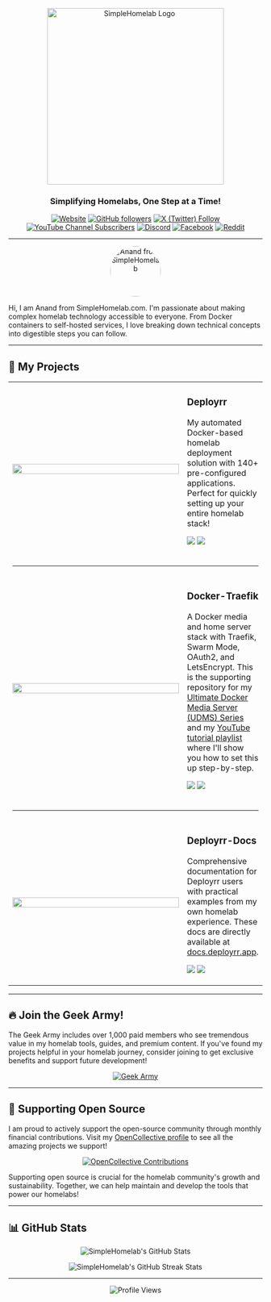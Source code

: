 <!-- GitHub Profile Header -->
<p align="center">
  <a href="https://www.simplehomelab.com">
    <img src="https://www.simplehomelab.com/images/2025/03/SimpleHomelab-Logo-Horizontal-350.png" alt="SimpleHomelab Logo" width="350"/>
  </a>
</p>

<h3 align="center">Simplifying Homelabs, One Step at a Time!</h3>

<p align="center">
  <a href="https://www.simplehomelab.com"><img alt="Website" src="https://img.shields.io/badge/Website-Up-brightgreen?style=for-the-badge&logo=wordpress&logoColor=black&label=Website"></a>
  <a href="https://github.com/SimpleHomelab?tab=followers"><img alt="GitHub followers" src="https://img.shields.io/github/followers/SimpleHomelab?style=for-the-badge&logo=github&color=24292e&labelColor=gray"></a>
  <a href="https://x.com/SimpleHomelab"><img alt="X (Twitter) Follow" src="https://img.shields.io/badge/X-2561%20Followers-000000?style=for-the-badge&logo=x&logoColor=white"></a>
  <a href="https://www.youtube.com/@Simple-Homelab"><img alt="YouTube Channel Subscribers" src="https://img.shields.io/badge/YouTube-8.17K%20Subscribers-FF0000?style=for-the-badge&logo=youtube&logoColor=white"></a>
  <a href="https://www.simplehomelab.com/discord/"><img alt="Discord" src="https://img.shields.io/badge/Discord-2100%20Members-5865F2?style=for-the-badge&logo=discord&logoColor=white"></a>
  <a href="https://www.facebook.com/SimpleHomelab"><img src="https://img.shields.io/badge/Facebook-100K%20Followers-1877F2?style=for-the-badge&logo=facebook&logoColor=white" alt="Facebook"/></a>
  <a href="https://www.reddit.com/user/SimpleHomelab/"><img src="https://img.shields.io/badge/Reddit-Follow-FF4500?style=for-the-badge&logo=reddit&logoColor=white" alt="Reddit"/></a>
</p>

---

<p align="center">
  <img src="https://www.simplehomelab.com/images/2025/04/anand3.jpg" alt="Anand from SimpleHomelab" width="100" style="border-radius: 50%;" />
</p>
<p>Hi, I am Anand from SimpleHomelab.com. I'm passionate about making complex homelab technology accessible to everyone. From Docker containers to self-hosted services, I love breaking down technical concepts into digestible steps you can follow.</p>

---

## 🚀 My Projects

<table>
  <tr>
    <td align="center" width="400">
      <a href="https://github.com/SimpleHomelab/Deployrr">
        <img src="https://github-readme-stats.vercel.app/api/pin/?username=SimpleHomelab&repo=Deployrr&theme=default&border_color=30363d&bg_color=f6f8fa&title_color=0969da&text_color=57606a&icon_color=424a53" width="100%" />
      </a>
    </td>
    <td>
      <h3>Deployrr</h3>
      <p>My automated Docker-based homelab deployment solution with 140+ pre-configured applications. Perfect for quickly setting up your entire homelab stack!</p>
      <p>
        <a href="https://github.com/SimpleHomelab/Deployrr/stargazers"><img src="https://img.shields.io/github/stars/SimpleHomelab/Deployrr?style=for-the-badge&color=yellow&logo=github" /></a>
        <a href="https://github.com/SimpleHomelab/Deployrr/network/members"><img src="https://img.shields.io/github/forks/SimpleHomelab/Deployrr?style=for-the-badge&color=orange&logo=github" /></a>
      </p>
    </td>
  </tr>
  <tr>
    <td colspan="2"><hr></td>
  </tr>
  <tr>
    <td align="center">
      <a href="https://github.com/SimpleHomelab/Docker-Traefik">
        <img src="https://github-readme-stats.vercel.app/api/pin/?username=SimpleHomelab&repo=Docker-Traefik&theme=default&border_color=30363d&bg_color=f6f8fa&title_color=0969da&text_color=57606a&icon_color=424a53" width="100%" />
      </a>
    </td>
    <td>
      <h3>Docker-Traefik</h3>
      <p>A Docker media and home server stack with Traefik, Swarm Mode, OAuth2, and LetsEncrypt. This is the supporting repository for my <a href="https://www.simplehomelab.com/ultimate-docker-media-server-udms-01/">Ultimate Docker Media Server (UDMS) Series</a> and my <a href="https://www.youtube.com/playlist?list=PL1Hno7tIbSWV-c1E87BqTzPMgfGxM08nf">YouTube tutorial playlist</a> where I'll show you how to set this up step-by-step.</p>
      <p>
        <a href="https://github.com/SimpleHomelab/Docker-Traefik/stargazers"><img src="https://img.shields.io/github/stars/SimpleHomelab/Docker-Traefik?style=for-the-badge&color=yellow&logo=github" /></a>
        <a href="https://github.com/SimpleHomelab/Docker-Traefik/network/members"><img src="https://img.shields.io/github/forks/SimpleHomelab/Docker-Traefik?style=for-the-badge&color=orange&logo=github" /></a>
      </p>
    </td>
  </tr>
  <tr>
    <td colspan="2"><hr></td>
  </tr>
  <tr>
    <td align="center">
      <a href="https://github.com/SimpleHomelab/Deployrr-Docs">
        <img src="https://github-readme-stats.vercel.app/api/pin/?username=SimpleHomelab&repo=Deployrr-Docs&theme=default&border_color=30363d&bg_color=f6f8fa&title_color=0969da&text_color=57606a&icon_color=424a53" width="100%" />
      </a>
    </td>
    <td>
      <h3>Deployrr-Docs</h3>
      <p>Comprehensive documentation for Deployrr users with practical examples from my own homelab experience. These docs are directly available at <a href="https://docs.deployrr.app">docs.deployrr.app</a>.</p>
      <p>
        <a href="https://github.com/SimpleHomelab/Deployrr-Docs/stargazers"><img src="https://img.shields.io/github/stars/SimpleHomelab/Deployrr-Docs?style=for-the-badge&color=yellow&logo=github" /></a>
        <a href="https://github.com/SimpleHomelab/Deployrr-Docs/network/members"><img src="https://img.shields.io/github/forks/SimpleHomelab/Deployrr-Docs?style=for-the-badge&color=orange&logo=github" /></a>
      </p>
    </td>
  </tr>
</table>

---

## 🔥 Join the Geek Army!

The Geek Army includes over 1,000 paid members who see tremendous value in my homelab tools, guides, and premium content. If you've found my projects helpful in your homelab journey, consider joining to get exclusive benefits and support future development!

<p align="center">
  <a href="https://www.simplehomelab.com/geek-army/join/">
    <img src="https://img.shields.io/badge/Join%20the-Geek%20Army-brightgreen?style=for-the-badge" alt="Geek Army">
  </a>
</p>

---

## 💝 Supporting Open Source

I am proud to actively support the open-source community through monthly financial contributions. Visit my [OpenCollective profile](https://opencollective.com/deployrr) to see all the amazing projects we support!

<p align="center">
  <a href="https://opencollective.com/deployrr">
    <img src="https://img.shields.io/badge/Total%20Contributions-$711%20USD-0069FF?style=for-the-badge&logo=opencollective&logoColor=white" alt="OpenCollective Contributions"/>
  </a>
</p>

Supporting open source is crucial for the homelab community's growth and sustainability. Together, we can help maintain and develop the tools that power our homelabs!

---

## 📊 GitHub Stats

<p align="center">
  <img src="https://github-readme-stats.vercel.app/api?username=SimpleHomelab&show_icons=true&theme=default" alt="SimpleHomelab's GitHub Stats" />
</p>

<p align="center">
  <img src="https://github-readme-streak-stats-eight.vercel.app?user=SimpleHomelab" alt="SimpleHomelab's GitHub Streak Stats"/>
</p> 

---

<p align="center">
  <img src="https://komarev.com/ghpvc/?username=SimpleHomelab&style=for-the-badge&color=lightgrey" alt="Profile Views"/>
</p>

